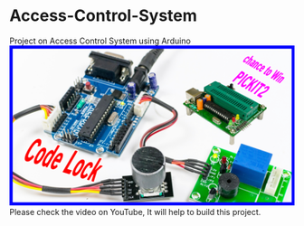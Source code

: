 # Access-Control-System
Project on Access Control System using Arduino
![alt tag](https://github.com/BSP-Embed/Access-Control-System/blob/master/Access%20Control%20System.jpg)
Please check the video on YouTube, It will help to build this project.

